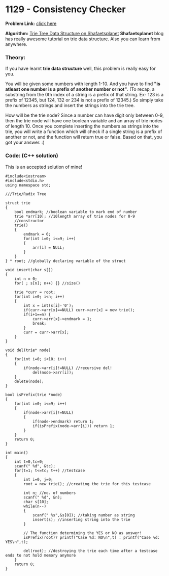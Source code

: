 # 1129 - Consistency Checker

**Problem Link:** [click here](http://lightoj.com/volume_showproblem.php?problem=1129)

**Algorithm:** [Trie Tree Data Structure on Shafaetsplanet](http://www.shafaetsplanet.com/?p=1679) **Shafaetsplanet** blog has really awesome tutorial on trie data structure. Also you can learn from anywhere.

### Theory:
If you have learnt **trie data structure** well, this problem is really easy for you.

You will be given some numbers with length 1-10. And you have to find **"is atleast one number is a prefix of another number or not"**. (To recap, a substring from the 0th index of a string is a prefix of that string. Ex- 123 is a prefix of 12345, but 124, 132 or 234 is not a prefix of 12345.) So simply take the numbers as strings and insert the strings into the trie tree.

How will be the trie node? Since a number can have digit only between 0-9, then the trie node will have one boolean variable and an array of trie nodes of length 10. Once you complete inserting the numbers as strings into the trie, you will write a function which will check if a single string is a prefix of another or not, and the function will return true or false. Based on that, you got your answer. :)
 
### Code: (C++ solution)
This is an accepted solution of mine!
```
#include<iostream>
#include<stdio.h>
using namespace std;

///Trie/Radix Tree

struct trie
{
    bool endmark; //boolean variable to mark end of number
    trie *arr[10]; //10length array of trie nodes for 0-9
    //constructor
    trie()
    {
        endmark = 0;
        for(int i=0; i<=9; i++)
        {
            arr[i] = NULL;
        }
    }
} * root; //globally declaring variable of the struct

void insert(char s[])
{
    int n = 0;
    for( ; s[n]; n++) {} //size()

    trie *curr = root;
    for(int i=0; i<n; i++)
    {
        int x = int(s[i]-'0');
        if(curr->arr[x]==NULL) curr->arr[x] = new trie();
        if(i+1==n) {
            curr->arr[x]->endmark = 1;
            break;
        }
        curr = curr->arr[x];
    }
}

void del(trie* node)
{
    for(int i=0; i<10; i++)
    {
        if(node->arr[i]!=NULL) //recursive del!
            del(node->arr[i]);
    }
    delete(node);
}

bool isPrefix(trie *node)
{
    for(int i=0; i<=9; i++)
    {
        if(node->arr[i]!=NULL)
        {
            if(node->endmark) return 1;
            if(isPrefix(node->arr[i])) return 1;
        }
    }
    return 0;
}

int main()
{
    int t=0,tc=0;
    scanf(" %d", &tc);
    for(t=1; t<=tc; t++) //testcase
    {
        int i=0, j=0;
        root = new trie(); //creating the trie for this testcase

        int n; //no. of numbers
        scanf(" %d", &n);
        char s[10];
        while(n--)
        {
            scanf(" %s",&s[0]); //taking number as string
            insert(s); //inserting string into the trie
        }
        
        // The function determining the YES or NO as answer!
        isPrefix(root)? printf("Case %d: NO\n",t) : printf("Case %d: YES\n",t);

        del(root); //destroying the trie each time after a testcase ends to not hold memory anymore
    }
    return 0;
}
```
